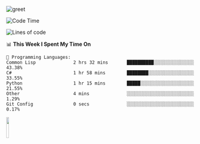 ![greet](https://user-images.githubusercontent.com/44234583/146624354-9d461392-3676-4e7a-b12f-debc7319f53b.gif) 


<!--START_SECTION:waka-->
![Code Time](http://img.shields.io/badge/Code%20Time-311%20hrs%2057%20mins-blue)

![Lines of code](https://img.shields.io/badge/From%20Hello%20World%20I%27ve%20Written-366%20Thousand%20lines%20of%20code-blue)

📊 **This Week I Spent My Time On** 

```text
💬 Programming Languages: 
Common Lisp              2 hrs 32 mins       ██████████░░░░░░░░░░░░░░░   43.38% 
C#                       1 hr 58 mins        ████████░░░░░░░░░░░░░░░░░   33.55% 
Python                   1 hr 15 mins        █████░░░░░░░░░░░░░░░░░░░░   21.55% 
Other                    4 mins              ░░░░░░░░░░░░░░░░░░░░░░░░░   1.29% 
Git Config               0 secs              ░░░░░░░░░░░░░░░░░░░░░░░░░   0.17%

```


<!--END_SECTION:waka-->
<img src="https://user-images.githubusercontent.com/44234583/191059235-95ebfce1-7fc7-4eee-baff-214d902e7c18.gif" width="12%"/>
